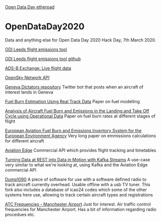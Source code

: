 [Open Data Day etherpad](https://beta.etherpad.org/p/opendatamanchester)

# OpenDataDay2020
Data and anything else for Open Data Day 2020 Hack Day, 7th March 2020.

[ODI Leeds flight emissions tool](https://odileeds.org/projects/flight-emissions/)

[ODI Leeds flight emissions tool github](https://github.com/odileeds/flight-data)

[ADS-B Exchange: Live flight data](https://www.adsbexchange.com/)

[OpenSky Network API](https://opensky-network.org/apidoc/)

[Geneva Dictators repository](https://github.com/OpenDataManchester/geneva-dictators/) Twitter bot that posts when an aircraft of interest lands in Geneva

[Fuel Burn Estimation Using Real Track Data](https://ntrs.nasa.gov/archive/nasa/casi.ntrs.nasa.gov/20120002710.pdf) Paper on fuel modelling

[Analysis of Aircraft Fuel Burn and Emissions in the Landing and Take Off Cycle using Operational Data](https://www.mit.edu/~hamsa/pubs/ICRAT_2014_YSC_HB_final.pdf) Paper on fuel burn rates at different stages of flight

[European Aviation Fuel Burn and Emissions Inventory System for the European Environment Agency](https://www.eurocontrol.int/sites/default/files/content/documents/201807-european-aviation-fuel-burn-emissions-system-eea-v2.pdf) Very long paper on emmissions calculations for different aircraft

[Aviation Edge](https://aviation-edge.com/developers/) Commercial API which provides flight tracking and timetables

[Turning Data at REST into Data in Motion with Kafka Streams](https://www.confluent.io/blog/data-stream-processing-with-kafka-streams-bitrock-and-confluent/) A use-case very similar to what we're looking at, using Kafka and the Aviation Edge commercial API

[Dump1090](https://github.com/flightaware/dump1090) A piece of software for use with a software defined radio to track aircraft currently overhead. Usable offline with a usb TV tuner. This fork also includes a database of icao24 codes which some of the other systems here use, allowing to track certain aircraft types and registrations 

[ATC Frequencies - Manchester Airport](http://manchesterspotting.t83.net/atc-frequencies/4530012586) Just for interest. Air traffic control frequencies for Manchester Airport. Has a bit of information regarding radio procedues etc.
